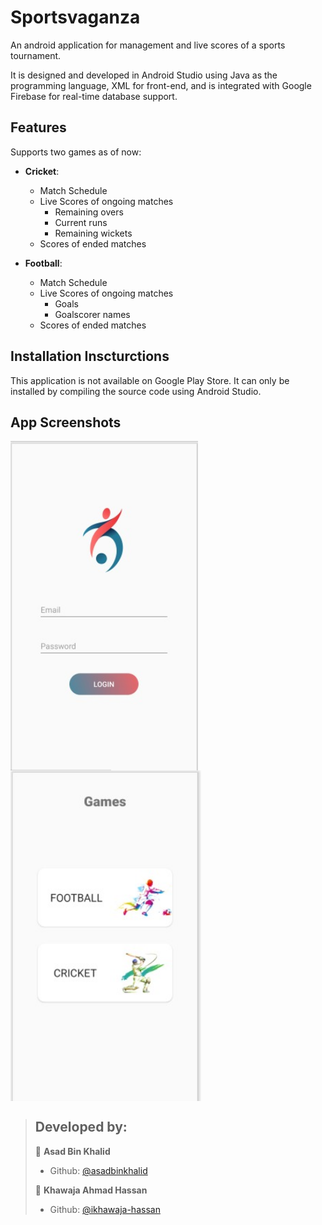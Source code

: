 # Sportsvaganza
An android application for management and live scores of a sports tournament.

It is designed and developed in Android Studio using Java as the programming language, XML for front-end, and is integrated with Google Firebase for real-time database support.

## Features
Supports two games as of now:
- **Cricket**:
  - Match Schedule
  - Live Scores of ongoing matches
    - Remaining overs
    - Current runs
    - Remaining wickets
  - Scores of ended matches

- **Football**:
  - Match Schedule
  - Live Scores of ongoing matches
    - Goals
    - Goalscorer names
  - Scores of ended matches

## Installation Inscturctions
This application is not available on Google Play Store. It can only be installed by compiling the source code using Android Studio.

## App Screenshots
<p>
  <img align="left" width="300" alt="a" src="https://github.com/asadbinkhalid/Sportsvaganza/blob/master/Login.jpeg">
  <img align="center" width="305" alt="a" src="https://github.com/asadbinkhalid/Sportsvaganza/blob/master/Home.jpeg">
</p>



> ## Developed by:
> 👤 **Asad Bin Khalid**
> * Github: [@asadbinkhalid](https://github.com/asadbinkhalid)
> 
> 👤 **Khawaja Ahmad Hassan**
> * Github: [@ikhawaja-hassan](https://github.com/ikhawaja-hassan)
